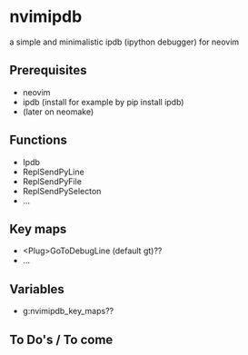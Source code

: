 # nvimipdb
a simple and minimalistic ipdb (ipython debugger) for neovim

## Prerequisites
* neovim
* ipdb (install for example by pip install ipdb)
* (later on neomake)

## Functions 
* Ipdb
* ReplSendPyLine
* ReplSendPyFile
* ReplSendPySelecton
* ...

## Key maps
* \<Plug\>GoToDebugLine (default gt)??
* ...
  
## Variables
* g:nvimipdb_key_maps??

## To Do's / To come

